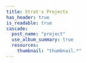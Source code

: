 ```yaml
---
title: Strat's Projects
has_header: true
is_readable: true
cascade:
  post_name: "project"
  use_album_summary: true
  resources:
    thumbnail: "thumbnail.*"
---
```

